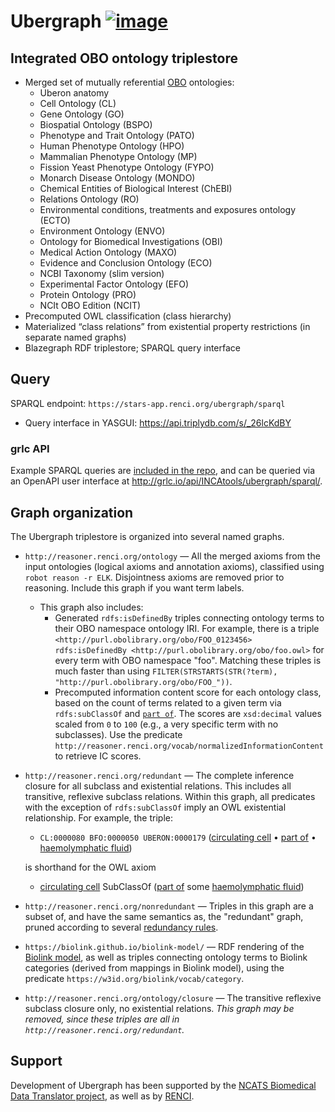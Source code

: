 # Ubergraph [![image](https://user-images.githubusercontent.com/112839/112872474-563aac00-90b8-11eb-8a53-2ca19672f2a4.png)](https://doi.org/10.5281/zenodo.4641309)

## Integrated OBO ontology triplestore

- Merged set of mutually referential [OBO](https://obofoundry.org) ontologies:
  - Uberon anatomy
  - Cell Ontology (CL)
  - Gene Ontology (GO)
  - Biospatial Ontology (BSPO)
  - Phenotype and Trait Ontology (PATO)
  - Human Phenotype Ontology (HPO)
  - Mammalian Phenotype Ontology (MP)
  - Fission Yeast Phenotype Ontology (FYPO)
  - Monarch Disease Ontology (MONDO)
  - Chemical Entities of Biological Interest (ChEBI)
  - Relations Ontology (RO)
  - Environmental conditions, treatments and exposures ontology (ECTO)
  - Environment Ontology (ENVO)
  - Ontology for Biomedical Investigations (OBI)
  - Medical Action Ontology (MAXO)
  - Evidence and Conclusion Ontology (ECO)
  - NCBI Taxonomy (slim version)
  - Experimental Factor Ontology (EFO)
  - Protein Ontology (PRO)
  - NCIt OBO Edition (NCIT)
- Precomputed OWL classification (class hierarchy)
- Materialized “class relations” from existential property restrictions (in separate named graphs)
- Blazegraph RDF triplestore; SPARQL query interface


## Query

SPARQL endpoint: `https://stars-app.renci.org/ubergraph/sparql`
- Query interface in YASGUI: https://api.triplydb.com/s/_26lcKdBY

### grlc API

Example SPARQL queries are [included in the repo](https://github.com/INCATools/ubergraph/tree/master/sparql), and can be queried via an OpenAPI user interface at http://grlc.io/api/INCAtools/ubergraph/sparql/.

## Graph organization

The Ubergraph triplestore is organized into several named graphs.

- `http://reasoner.renci.org/ontology` — All the merged axioms from the input ontologies (logical axioms and annotation axioms), classified using `robot reason -r ELK`. Disjointness axioms are removed prior to reasoning. Include this graph if you want term labels.
   - This graph also includes:
     - Generated `rdfs:isDefinedBy` triples connecting ontology terms to their OBO namespace ontology IRI. For example, there is a triple `<http://purl.obolibrary.org/obo/FOO_0123456> rdfs:isDefinedBy <http://purl.obolibrary.org/obo/foo.owl>` for every term with OBO namespace "foo". Matching these triples is much faster than using `FILTER(STRSTARTS(STR(?term), "http://purl.obolibrary.org/obo/FOO_"))`.
     - Precomputed information content score for each ontology class, based on the count of terms related to a given term via `rdfs:subClassOf` and [`part of`](http://purl.obolibrary.org/obo/BFO_0000050). The scores are `xsd:decimal` values scaled from `0` to `100` (e.g., a very specific term with no subclasses). Use the predicate `http://reasoner.renci.org/vocab/normalizedInformationContent` to retrieve IC scores.
- `http://reasoner.renci.org/redundant` — The complete inference closure for all subclass and existential relations. This includes all transitive, reflexive subclass relations. Within this graph, all predicates with the exception of `rdfs:subClassOf` imply an OWL existential relationship. For example, the triple:
   - `CL:0000080 BFO:0000050 UBERON:0000179` ([circulating cell](http://purl.obolibrary.org/obo/CL_0000080) • [part of](http://purl.obolibrary.org/obo/BFO_0000050) • [haemolymphatic fluid](http://purl.obolibrary.org/obo/UBERON_0000179))
   
   is shorthand for the OWL axiom
  
   - [circulating cell](http://purl.obolibrary.org/obo/CL_0000080) SubClassOf ([part of](http://purl.obolibrary.org/obo/BFO_0000050) some [haemolymphatic fluid](http://purl.obolibrary.org/obo/UBERON_0000179))
- `http://reasoner.renci.org/nonredundant` — Triples in this graph are a subset of, and have the same semantics as, the "redundant" graph, pruned according to several [redundancy rules](https://github.com/INCATools/ubergraph/blob/ef402ead9ec4e81d9cd998c833123ef48134bb2c/prune.dl#L29-L33).
- `https://biolink.github.io/biolink-model/` — RDF rendering of the [Biolink model](https://github.com/biolink/biolink-model), as well as triples connecting ontology terms to Biolink categories (derived from mappings in Biolink model), using the predicate `https://w3id.org/biolink/vocab/category`.
- `http://reasoner.renci.org/ontology/closure` — The transitive reflexive subclass closure only, no existential relations. _This graph may be removed, since these triples are all in `http://reasoner.renci.org/redundant`._

## Support
Development of Ubergraph has been supported by the [NCATS Biomedical Data Translator project](https://github.com/NCATSTranslator), as well as by [RENCI](https://renci.org).
